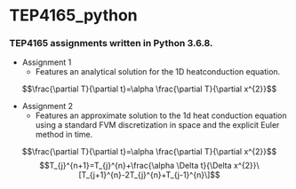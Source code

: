 # TEP4165_python #
### TEP4165 assignments written in Python 3.6.8. ###

* Assignment 1
   * Features an analytical solution for the 1D heatconduction equation.
   
$$\frac{\partial T}{\partial t}=\alpha \frac{\partial T}{\partial x^{2}}$$

                  
* Assignment 2
   * Features an approximate solution to the 1d heat conduction equation using a standard FVM discretization in space and the explicit Euler method in time.

$$\frac{\partial T}{\partial t}=\alpha \frac{\partial T}{\partial x^{2}}$$
$$T_{j}^{n+1}=T_{j}^{n}+\frac{\alpha \Delta t}{\Delta x^{2}}\[T_{j+1}^{n}-2T_{j}^{n}+T_{j-1}^{n}\]$$
